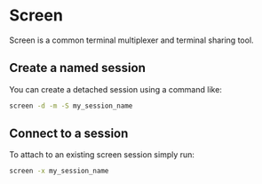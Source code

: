 # Screen

Screen is a common terminal multiplexer and terminal sharing tool.

## Create a named session

You can create a detached session using a command like:

```sh
screen -d -m -S my_session_name
```

## Connect to a session

To attach to an existing screen session simply run:

```sh
screen -x my_session_name
```
